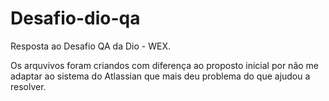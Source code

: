 # Desafio-dio-qa
Resposta ao Desafio QA da Dio - WEX.

Os arquvivos foram criandos com diferença ao proposto inicial por não me adaptar ao sistema do Atlassian que mais deu problema do que ajudou a resolver.
